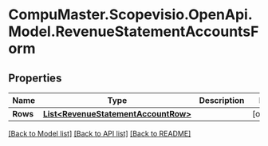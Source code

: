 
# CompuMaster.Scopevisio.OpenApi.Model.RevenueStatementAccountsForm

## Properties

Name | Type | Description | Notes
------------ | ------------- | ------------- | -------------
**Rows** | [**List&lt;RevenueStatementAccountRow&gt;**](RevenueStatementAccountRow.md) |  | [optional] 

[[Back to Model list]](../README.md#documentation-for-models)
[[Back to API list]](../README.md#documentation-for-api-endpoints)
[[Back to README]](../README.md)

